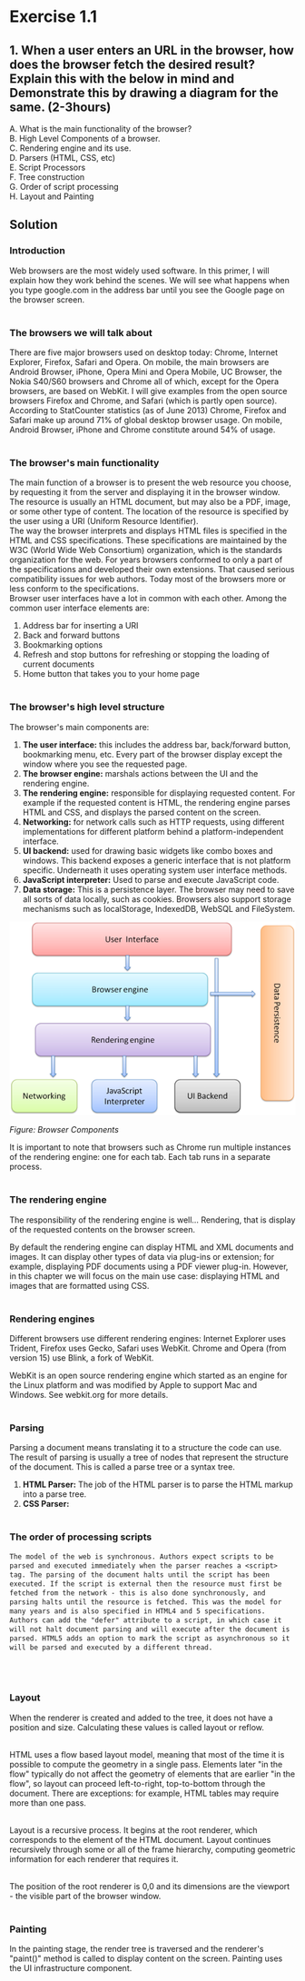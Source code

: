 # Exercise 1.1

## 1. When a user enters an URL in the browser, how does the browser fetch the desired result? Explain this with the below in mind and Demonstrate this by drawing a diagram for the same. (2-3hours)

A. What is the main functionality of the browser?<br />
B. High Level Components of a browser.<br />
C. Rendering engine and its use.<br />
D. Parsers (HTML, CSS, etc)<br />
E. Script Processors<br />
F. Tree construction<br />
G. Order of script processing<br />
H. Layout and Painting<br />

## Solution

### Introduction

Web browsers are the most widely used software. In this primer, I will explain how they work behind the scenes. We will see what happens when you type google.com in the address bar until you see the Google page on the browser screen.<br /><br />

### The browsers we will talk about

There are five major browsers used on desktop today: Chrome, Internet Explorer, Firefox, Safari and Opera. On mobile, the main browsers are Android Browser, iPhone, Opera Mini and Opera Mobile, UC Browser, the Nokia S40/S60 browsers and Chrome all of which, except for the Opera browsers, are based on WebKit. I will give examples from the open source browsers Firefox and Chrome, and Safari (which is partly open source). According to StatCounter statistics (as of June 2013) Chrome, Firefox and Safari make up around 71% of global desktop browser usage. On mobile, Android Browser, iPhone and Chrome constitute around 54% of usage.<br /><br />

### The browser's main functionality

The main function of a browser is to present the web resource you choose, by requesting it from the server and displaying it in the browser window. The resource is usually an HTML document, but may also be a PDF, image, or some other type of content. The location of the resource is specified by the user using a URI (Uniform Resource Identifier).<br />
The way the browser interprets and displays HTML files is specified in the HTML and CSS specifications. These specifications are maintained by the W3C (World Wide Web Consortium) organization, which is the standards organization for the web. For years browsers conformed to only a part of the specifications and developed their own extensions. That caused serious compatibility issues for web authors. Today most of the browsers more or less conform to the specifications.<br />
Browser user interfaces have a lot in common with each other. Among the common user interface elements are:<br />

1. Address bar for inserting a URI
2. Back and forward buttons
3. Bookmarking options
4. Refresh and stop buttons for refreshing or stopping the loading of current documents
5. Home button that takes you to your home page
   <br /><br />

### The browser's high level structure

The browser's main components are:<br/>

1. **The user interface:** this includes the address bar, back/forward button, bookmarking menu, etc. Every part of the browser display except the window where you see the requested page.<br/>
2. **The browser engine:** marshals actions between the UI and the rendering engine.<br/>
3. **The rendering engine:** responsible for displaying requested content. For example if the requested content is HTML, the rendering engine parses HTML and CSS, and displays the parsed content on the screen.<br/>
4. **Networking:** for network calls such as HTTP requests, using different implementations for different platform behind a platform-independent interface.<br/>
5. **UI backend:** used for drawing basic widgets like combo boxes and windows. This backend exposes a generic interface that is not platform specific. Underneath it uses operating system user interface methods.<br />
6. **JavaScript interpreter:** Used to parse and execute JavaScript code.<br />
7. **Data storage:** This is a persistence layer. The browser may need to save all sorts of data locally, such as cookies. Browsers also support storage mechanisms such as localStorage, IndexedDB, WebSQL and FileSystem.<br />

![Screenshot](browser_components.png)

_Figure: Browser Components_

It is important to note that browsers such as Chrome run multiple instances of the rendering engine: one for each tab. Each tab runs in a separate process.
<br /><br />

### The rendering engine

The responsibility of the rendering engine is well… Rendering, that is display of the requested contents on the browser screen.

By default the rendering engine can display HTML and XML documents and images. It can display other types of data via plug-ins or extension; for example, displaying PDF documents using a PDF viewer plug-in. However, in this chapter we will focus on the main use case: displaying HTML and images that are formatted using CSS.
<br /><br />

### Rendering engines

Different browsers use different rendering engines: Internet Explorer uses Trident, Firefox uses Gecko, Safari uses WebKit. Chrome and Opera (from version 15) use Blink, a fork of WebKit.

WebKit is an open source rendering engine which started as an engine for the Linux platform and was modified by Apple to support Mac and Windows. See webkit.org for more details.
<br /><br />

### Parsing

Parsing a document means translating it to a structure the code can use. The result of parsing is usually a tree of nodes that represent the structure of the document. This is called a parse tree or a syntax tree.

1. **HTML Parser:** The job of the HTML parser is to parse the HTML markup into a parse tree.
2. **CSS Parser:**
   <br /><br />

### The order of processing scripts

```
The model of the web is synchronous. Authors expect scripts to be parsed and executed immediately when the parser reaches a <script> tag. The parsing of the document halts until the script has been executed. If the script is external then the resource must first be fetched from the network - this is also done synchronously, and parsing halts until the resource is fetched. This was the model for many years and is also specified in HTML4 and 5 specifications. Authors can add the "defer" attribute to a script, in which case it will not halt document parsing and will execute after the document is parsed. HTML5 adds an option to mark the script as asynchronous so it will be parsed and executed by a different thread.
```

<br /><br />

### Layout

When the renderer is created and added to the tree, it does not have a position and size. Calculating these values is called layout or reflow.<br /><br />

HTML uses a flow based layout model, meaning that most of the time it is possible to compute the geometry in a single pass. Elements later "in the flow" typically do not affect the geometry of elements that are earlier "in the flow", so layout can proceed left-to-right, top-to-bottom through the document. There are exceptions: for example, HTML tables may require more than one pass.<br /><br />

Layout is a recursive process. It begins at the root renderer, which corresponds to the <html> element of the HTML document. Layout continues recursively through some or all of the frame hierarchy, computing geometric information for each renderer that requires it.<br/><br/>

The position of the root renderer is 0,0 and its dimensions are the viewport - the visible part of the browser window.
<br /><br />

### Painting

In the painting stage, the render tree is traversed and the renderer's "paint()" method is called to display content on the screen. Painting uses the UI infrastructure component.
